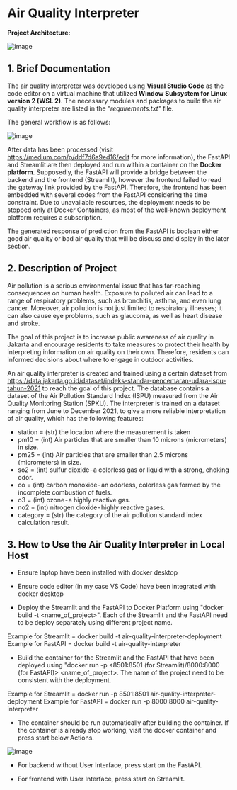 # Air Quality Interpreter

**Project Architecture:**

![image](https://user-images.githubusercontent.com/115296804/233829668-6224bc3f-58a8-4e88-af6a-c4cf69de6141.png)

## 1. Brief Documentation

The air quality interpreter was developed using **Visual Studio Code** as the code editor on a virtual machine that utilized **Window Subsystem for Linux version 2 (WSL 2)**. The necessary modules and packages to build the air quality interpreter are listed in the _"requirements.txt"_ file. 

The general workflow is as follows:

![image](https://user-images.githubusercontent.com/115296804/233823203-c2957192-bac2-4a59-a456-7ffb3a256957.png)

After data has been processed (visit https://medium.com/p/ddf7d6a9ed16/edit for more information), the FastAPI and Streamlit are then deployed and run within a container on the **Docker platform**. Supposedly, the FastAPI will provide a bridge between the backend and the frontend (Streamlit), however the frontend failed to read the gateway link provided by the FastAPI. Therefore, the frontend has been embedded with several codes from the FastAPI considering the time constraint. Due to unavailable resources, the deployment needs to be stopped only at Docker Containers, as most of the well-known deployment platform requires a subscription.

The generated response of prediction from the FastAPI is boolean either good air quality or bad air quality that will be discuss and display in the later section.

## 2. Description of Project

Air pollution is a serious environmental issue that has far-reaching consequences on human health. Exposure to polluted air can lead to a range of respiratory problems, such as bronchitis, asthma, and even lung cancer. Moreover, air pollution is not just limited to respiratory illnesses; it can also cause eye problems, such as glaucoma, as well as heart disease and stroke.

The goal of this project is to increase public awareness of air quality in Jakarta and encourage residents to take measures to protect their health by interpreting information on air quality on their own. Therefore, residents can informed decisions about where to engage in outdoor activities.

An air quality interpreter is created and trained using a certain dataset from https://data.jakarta.go.id/dataset/indeks-standar-pencemaran-udara-ispu-tahun-2021 to reach the goal of this project. The database contains a dataset of the Air Pollution Standard Index (ISPU) measured from the Air Quality Monitoring Station (SPKU). The interpreter is trained on a dataset ranging from June to December 2021, to give a more reliable interpretation of air quality, which has the following features:

- station = (str) the location where the measurement is taken
- pm10 = (int) Air particles that are smaller than 10 microns (micrometers) in size.
- pm25 = (int) Air particles that are smaller than 2.5 microns (micrometers) in size.
- so2 = (int) sulfur dioxide - a colorless gas or liquid with a strong, choking odor.
- co = (int) carbon monoxide - an odorless, colorless gas formed by the incomplete combustion of fuels.
- o3 = (int) ozone - a highly reactive gas.
- no2 = (int) nitrogen dioxide - highly reactive gases.
- category = (str) the category of the air pollution standard index calculation result.

## 3. How to Use the Air Quality Interpreter in Local Host

- Ensure laptop have been installed with docker desktop

- Ensure code editor (in my case VS Code) have been integrated with docker desktop

- Deploy the Streamlit and the FastAPI to Docker Platform using "docker build -t <name_of_project>". Each of the Streamlit and the FastAPI need to be deploy separately using different project name.

Example for Streamlit = docker build -t air-quality-interpreter-deployment
Example for FastAPI = docker build -t air-quality-interpreter

- Build the container for the Streamlit and the FastAPI that have been deployed using "docker run -p <8501:8501 (for Streamlit)/8000:8000 (for FastAPI)> <name_of_project>. The name of the project need to be consistent with the deployment.

Example for Streamlit = docker run -p 8501:8501 air-quality-interpreter-deployment
Example for FastAPI = docker run -p 8000:8000 air-quality-interpreter

- The container should be run automatically after building the container. If the container is already stop working, visit the docker container and press start below Actions.

![image](https://user-images.githubusercontent.com/115296804/233839926-71d03905-6d9a-467d-bfc8-c8cdb0246de9.png)

- For backend without User Interface, press start on the FastAPI.

- For frontend with User Interface, press start on Streamlit.

